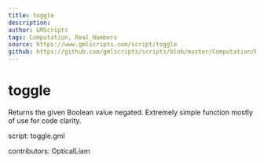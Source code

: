 ```yaml
---
title: toggle
description: 
author: GMScripts
tags: Computation, Real_Numbers
source: https://www.gmlscripts.com/script/toggle
github: https://github.com/gmlscripts/scripts/blob/master/Computation/Real_Numbers/toggle.gml
---
```


toggle
======

Returns the given Boolean value negated. Extremely simple
function mostly of use for code clarity.

script: toggle.gml

contributors: OpticalLiam
